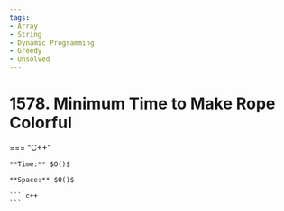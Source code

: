 ```yaml
---
tags:
- Array
- String
- Dynamic Programming
- Greedy
- Unsolved
---
```



# 1578. Minimum Time to Make Rope Colorful

=== "C++"

    **Time:** $O()$

    **Space:** $O()$

    ``` c++
    ```